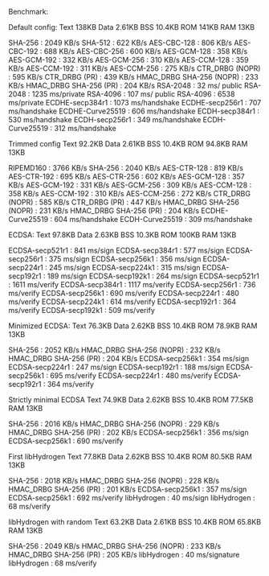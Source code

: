Benchmark:

Default config:
Text 138KB Data 2.61KB BSS 10.4KB ROM 141KB RAM 13KB

  SHA-256                  :       2049 KB/s
  SHA-512                  :        622 KB/s
  AES-CBC-128              :        806 KB/s
  AES-CBC-192              :        688 KB/s
  AES-CBC-256              :        600 KB/s
  AES-GCM-128              :        358 KB/s
  AES-GCM-192              :        332 KB/s
  AES-GCM-256              :        310 KB/s
  AES-CCM-128              :        359 KB/s
  AES-CCM-192              :        311 KB/s
  AES-CCM-256              :        275 KB/s
  CTR_DRBG (NOPR)          :        595 KB/s
  CTR_DRBG (PR)            :        439 KB/s
  HMAC_DRBG SHA-256 (NOPR) :        233 KB/s
  HMAC_DRBG SHA-256 (PR)   :        204 KB/s
  RSA-2048                 :      32 ms/ public
  RSA-2048                 :    1235 ms/private
  RSA-4096                 :     107 ms/ public
  RSA-4096                 :    6538 ms/private
  ECDHE-secp384r1          :    1073 ms/handshake
  ECDHE-secp256r1          :     707 ms/handshake
  ECDHE-Curve25519         :     606 ms/handshake
  ECDH-secp384r1           :     530 ms/handshake
  ECDH-secp256r1           :     349 ms/handshake
  ECDH-Curve25519          :     312 ms/handshake

Trimmed config
Text 92.2KB Data 2.61KB BSS 10.4KB ROM 94.8KB RAM 13KB

  RIPEMD160                :       3766 KB/s
  SHA-256                  :       2040 KB/s
  AES-CTR-128              :        819 KB/s
  AES-CTR-192              :        695 KB/s
  AES-CTR-256              :        602 KB/s
  AES-GCM-128              :        357 KB/s
  AES-GCM-192              :        331 KB/s
  AES-GCM-256              :        309 KB/s
  AES-CCM-128              :        358 KB/s
  AES-CCM-192              :        310 KB/s
  AES-CCM-256              :        272 KB/s
  CTR_DRBG (NOPR)          :        585 KB/s
  CTR_DRBG (PR)            :        447 KB/s
  HMAC_DRBG SHA-256 (NOPR) :        231 KB/s
  HMAC_DRBG SHA-256 (PR)   :        204 KB/s
  ECDHE-Curve25519         :     604 ms/handshake
  ECDH-Curve25519          :     309 ms/handshake

ECDSA:
Text 97.8KB Data 2.63KB BSS 10.3KB ROM 100KB RAM 13KB

  ECDSA-secp521r1          :     841 ms/sign
  ECDSA-secp384r1          :     577 ms/sign
  ECDSA-secp256r1          :     375 ms/sign
  ECDSA-secp256k1          :     356 ms/sign
  ECDSA-secp224r1          :     245 ms/sign
  ECDSA-secp224k1          :     315 ms/sign
  ECDSA-secp192r1          :     189 ms/sign
  ECDSA-secp192k1          :     264 ms/sign
  ECDSA-secp521r1          :    1611 ms/verify
  ECDSA-secp384r1          :    1117 ms/verify
  ECDSA-secp256r1          :     736 ms/verify
  ECDSA-secp256k1          :     690 ms/verify
  ECDSA-secp224r1          :     480 ms/verify
  ECDSA-secp224k1          :     614 ms/verify
  ECDSA-secp192r1          :     364 ms/verify
  ECDSA-secp192k1          :     509 ms/verify

Minimized ECDSA:
Text 76.3KB Data 2.62KB BSS 10.4KB ROM 78.9KB RAM 13KB

  SHA-256                  :       2052 KB/s
  HMAC_DRBG SHA-256 (NOPR) :        232 KB/s
  HMAC_DRBG SHA-256 (PR)   :        204 KB/s
  ECDSA-secp256k1          :     354 ms/sign
  ECDSA-secp224r1          :     247 ms/sign
  ECDSA-secp192r1          :     188 ms/sign
  ECDSA-secp256k1          :     695 ms/verify
  ECDSA-secp224r1          :     480 ms/verify
  ECDSA-secp192r1          :     364 ms/verify

Strictly minimal ECDSA
Text 74.9KB Data 2.62KB BSS 10.4KB ROM 77.5KB RAM 13KB

  SHA-256                  :       2016 KB/s
  HMAC_DRBG SHA-256 (NOPR) :        229 KB/s
  HMAC_DRBG SHA-256 (PR)   :        202 KB/s
  ECDSA-secp256k1          :     356 ms/sign
  ECDSA-secp256k1          :     690 ms/verify

First libHydrogen
Text 77.8KB Data 2.62KB BSS 10.4KB ROM 80.5KB RAM 13KB

  SHA-256                  :       2018 KB/s
  HMAC_DRBG SHA-256 (NOPR) :        228 KB/s
  HMAC_DRBG SHA-256 (PR)   :        201 KB/s
  ECDSA-secp256k1          :     357 ms/sign
  ECDSA-secp256k1          :     692 ms/verify
  libHydrogen              :      40 ms/sign
  libHydrogen              :      68 ms/verify

libHydrogen with random
Text 63.2KB Data 2.61KB BSS 10.4KB ROM 65.8KB RAM 13KB

  SHA-256                  :       2049 KB/s
  HMAC_DRBG SHA-256 (NOPR) :        233 KB/s
  HMAC_DRBG SHA-256 (PR)   :        205 KB/s
  libHydrogen              :      40 ms/signature
  libHydrogen              :      68 ms/verify